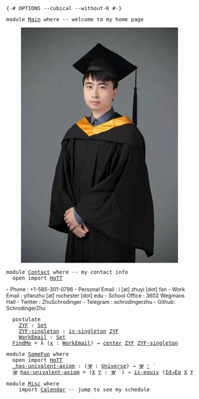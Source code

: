 <head>
  <meta charset="UTF-8">
  <meta name="viewport" content="width=device-width, initial-scale=1">
  <title>Yifan's Page | Ex Falso Sequitur Quodlibet</title>
  <link rel="stylesheet" href="css/webpage.css">
  <link rel="stylesheet" href="https://cdn.jsdelivr.net/npm/bootstrap-icons@1.9.1/font/bootstrap-icons.css">
  <link href="https://cdn.jsdelivr.net/npm/bootstrap@5.2.0/dist/css/bootstrap.min.css" rel="stylesheet" integrity="sha384-gH2yIJqKdNHPEq0n4Mqa/HGKIhSkIHeL5AyhkYV8i59U5AR6csBvApHHNl/vI1Bx" crossorigin="anonymous">
  <script src="https://cdn.jsdelivr.net/npm/bootstrap@5.2.0/dist/js/bootstrap.bundle.min.js" integrity="sha384-A3rJD856KowSb7dwlZdYEkO39Gagi7vIsF0jrRAoQmDKKtQBHUuLZ9AsSv4jD4Xa" crossorigin="anonymous"></script>
</head>

<div class="container-fluid p-5">

<div class="small-font-area">
<pre class="Agda"><a id="828" class="Symbol">{-#</a> <a id="832" class="Keyword">OPTIONS</a> <a id="840" class="Pragma">--cubical</a> <a id="850" class="Pragma">--without-K</a> <a id="862" class="Symbol">#-}</a>
</pre></div>

<pre class="Agda"><a id="886" class="Keyword">module</a> <a id="893" href="Main.html" class="Module">Main</a> <a id="898" class="Keyword">where</a> <a id="904" class="Comment">-- welcome to my home page</a>
</pre>
<figure class="figure zyf-photo">
  <img src="./img/zyf-photo.jpg" class="figure-img img-fluid rounded" alt="figure">
</figure>

<div class="middle-font-area">
<pre class="Agda"><a id="1104" class="Keyword">module</a> <a id="Contact"></a><a id="1111" href="Main.html#1111" class="Module">Contact</a> <a id="1119" class="Keyword">where</a> <a id="1125" class="Comment">-- my contact info</a>
  <a id="1146" class="Keyword">open</a> <a id="1151" class="Keyword">import</a> <a id="1158" href="HoTT.html" class="Module">HoTT</a> 
</pre>- <i class="bi bi-telephone"></i> Phone : +1-585-301-0796
- <i class="bi bi-mailbox"></i> Personal Email : i [at] zhuyi [dot] fan 
- <i class="bi bi-mailbox"></i> Work Email : yifanzhu [at] rochester [dot] edu 
- <i class="bi bi-pc-display-horizontal"></i> School Office : 3602 Wegmans Hall
- <i class="bi bi-twitter"></i> Twitter : ZhuSchrodinger
- <i class="bi bi-telegram"></i> Telegram : schrodingerzhu
- <i class="bi bi-github"></i> Github: SchrodingerZhu

<div class="small-font-area">
<pre class="Agda">  <a id="1670" class="Keyword">postulate</a>
    <a id="Contact.ZYF"></a><a id="1684" href="Main.html#1684" class="Postulate">ZYF</a> <a id="1688" class="Symbol">:</a> <a id="1690" href="Agda.Primitive.html#326" class="Primitive">Set</a>
    <a id="Contact.ZYF-singleton"></a><a id="1698" href="Main.html#1698" class="Postulate">ZYF-singleton</a> <a id="1712" class="Symbol">:</a> <a id="1714" href="HoTT.html#16919" class="Function">is-singleton</a> <a id="1727" href="Main.html#1684" class="Postulate">ZYF</a>
    <a id="Contact.WorkEmail"></a><a id="1735" href="Main.html#1735" class="Postulate">WorkEmail</a> <a id="1745" class="Symbol">:</a> <a id="1747" href="Agda.Primitive.html#326" class="Primitive">Set</a>
  <a id="Contact.FindMe"></a><a id="1753" href="Main.html#1753" class="Function">FindMe</a> <a id="1760" class="Symbol">=</a> <a id="1762" class="Symbol">λ</a> <a id="1764" class="Symbol">(</a><a id="1765" href="Main.html#1765" class="Bound">x</a> <a id="1767" class="Symbol">:</a> <a id="1769" href="Main.html#1735" class="Postulate">WorkEmail</a><a id="1778" class="Symbol">)</a> <a id="1780" class="Symbol">→</a> <a id="1782" href="HoTT.html#17145" class="Function">center</a> <a id="1789" href="Main.html#1684" class="Postulate">ZYF</a> <a id="1793" href="Main.html#1698" class="Postulate">ZYF-singleton</a>
</pre></div>

<pre class="Agda"><a id="1827" class="Keyword">module</a> <a id="SomeFun"></a><a id="1834" href="Main.html#1834" class="Module">SomeFun</a> <a id="1842" class="Keyword">where</a>
  <a id="1850" class="Keyword">open</a> <a id="1855" class="Keyword">import</a> <a id="1862" href="HoTT.html" class="Module">HoTT</a> 
  <a id="SomeFun._has-univalent-axiom"></a><a id="1870" href="Main.html#1870" class="Function Operator">_has-univalent-axiom</a> <a id="1891" class="Symbol">:</a> <a id="1893" class="Symbol">(</a><a id="1894" href="Main.html#1894" class="Bound">𝓤</a> <a id="1896" class="Symbol">:</a> <a id="1898" href="Agda.Primitive.html#597" class="Postulate">Universe</a><a id="1906" class="Symbol">)</a> <a id="1908" class="Symbol">→</a> <a id="1910" href="Main.html#1894" class="Bound">𝓤</a> <a id="1912" href="Agda.Primitive.html#780" class="Primitive Operator">⁺</a> <a id="1914" href="Universes.html#647" class="Function Operator">̇</a>
  <a id="1918" href="Main.html#1918" class="Bound">𝓤</a> <a id="1920" href="Main.html#1870" class="Function Operator">has-univalent-axiom</a> <a id="1940" class="Symbol">=</a> <a id="1942" class="Symbol">(</a><a id="1943" href="Main.html#1943" class="Bound">X</a> <a id="1945" href="Main.html#1945" class="Bound">Y</a> <a id="1947" class="Symbol">:</a> <a id="1949" href="Main.html#1918" class="Bound">𝓤</a> <a id="1951" href="Universes.html#647" class="Function Operator">̇</a> <a id="1953" class="Symbol">)</a> <a id="1955" class="Symbol">→</a> <a id="1957" href="HoTT.html#35374" class="Function">is-equiv</a> <a id="1966" class="Symbol">(</a><a id="1967" href="HoTT.html#43930" class="Function">Id→Eq</a> <a id="1973" href="Main.html#1943" class="Bound">X</a> <a id="1975" href="Main.html#1945" class="Bound">Y</a><a id="1976" class="Symbol">)</a>
</pre>
<pre class="Agda"><a id="1991" class="Keyword">module</a> <a id="Misc"></a><a id="1998" href="Main.html#1998" class="Module">Misc</a> <a id="2003" class="Keyword">where</a>
    <a id="2013" class="Keyword">import</a> <a id="2020" href="Calendar.html" class="Module">Calendar</a> <a id="2029" class="Comment">-- jump to see my schedule</a>

</pre></div>

</div>